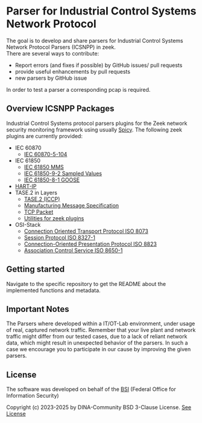 # Parser for Industrial Control Systems Network Protocol

The goal is to develop and share parsers for Industrial Control Systems Network Protocol Parsers  (ICSNPP) in zeek.\
There are several ways to contribute:

- Report errors (and fixes if possible) by GitHub issues/ pull requests
- provide useful enhancements by pull requests
- new parsers by GitHub issue

In order to test a parser a corresponding pcap is required.

## Overview ICSNPP Packages

Industrial Control Systems protocol parsers plugins for the Zeek network security monitoring framework using usually [Spicy](https://docs.zeek.org/projects/spicy/en/latest/).
The following zeek plugins are currently provided:

- IEC 60870
  - [IEC 60870-5-104](https://github.com/DINA-community/icsnpp-copt-icsnpp-iec104)
- IEC 61850
  - [IEC 61850 MMS](https://github.com/DINA-community/icsnpp-iec61850-mms)
  - [IEC 61850-9-2 Sampled Values](https://github.com/DINA-community/icsnpp-iec61850-sv)
  - [IEC 61850-8-1 GOOSE](https://github.com/DINA-community/icsnpp-iec61850-goose)
- [HART-IP](https://github.com/DINA-community/icsnpp-hartip)
- TASE.2 in Layers
  - [TASE.2 (ICCP)](https://github.com/DINA-community/icsnpp-iccp)
  - [Manufacturing Message Specification](https://github.com/DINA-community/icsnpp-mms)
  - [TCP Packet](https://github.com/DINA-community/icsnpp-tpkt)
  - [Utilities for zeek plugins](https://github.com/DINA-community/icsnpp-util)
- OSI-Stack
  - [Connection Oriented Transport Protocol ISO 8073](https://github.com/DINA-community/icsnpp-copt)
  - [Session Protocol ISO 8327-1](https://github.com/DINA-community/icsnpp-sess)
  - [Connection-Oriented Presentation Protocol ISO 8823](https://github.com/DINA-community/icsnpp-pres)
  - [Association Control Service ISO 8650-1](https://github.com/DINA-community/icsnpp-acse)

## Getting started

Navigate to the specific repository to get the README about the implemented functions and metadata.

## Important Notes

The Parsers where developed within a IT/OT-Lab environment, under usage of real, captured network traffic.
Remember that your live plant and network traffic might differ from our tested cases, due to a lack of reliant network data, which might result in unexpected behavior of the parsers. In such a case we encourage you to participate in our cause by improving the given parsers.

## License

The software was developed on behalf of the [BSI](https://www.bsi.bund.de) \(Federal Office for Information Security\)

Copyright (c) 2023-2025 by DINA-Community BSD 3-Clause License. [See License](/LICENSE)
